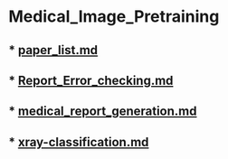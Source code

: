 # Medical_Image_Pretraining

## * [paper_list.md](https://github.com/Event-AHU/Medical_Image_Pretraining/blob/main/paper_list.md)

## * [Report_Error_checking.md](https://github.com/Event-AHU/Medical_Image_Pretraining/blob/main/Report_Error_checking.md)

## * [medical_report_generation.md](https://github.com/Event-AHU/Medical_Image_Pretraining/blob/main/medical_report_generation.md) 

## * [xray-classification.md](https://github.com/Event-AHU/Medical_Image_Pretraining/blob/main/xray-classification.md) 

